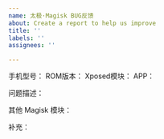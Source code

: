 ```yaml
---
name: 太极·Magisk BUG反馈
about: Create a report to help us improve
title: ''
labels: ''
assignees: ''

---
```


手机型号：
ROM版本：
Xposed模块：
APP：

问题描述：

其他 Magisk 模块：

补充：
